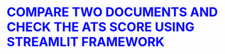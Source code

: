 <h1 style="color:blue">COMPARE TWO DOCUMENTS AND CHECK THE ATS SCORE USING STREAMLIT FRAMEWORK </h1>
